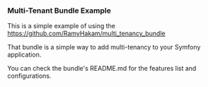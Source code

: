 ### Multi-Tenant Bundle Example
This is a simple example of using the https://github.com/RamyHakam/multi_tenancy_bundle

That bundle is a simple way to add multi-tenancy to your Symfony application.

You can check the bundle's README.md for the features list and configurations.